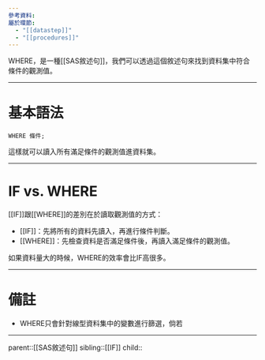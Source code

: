 ```yaml
---
參考資料: 
屬於環節:
  - "[[datastep]]"
  - "[[procedures]]"
---
```

WHERE，是一種[[SAS敘述句]]，我們可以透過這個敘述句來找到資料集中符合條件的觀測值。
- - -
# 基本語法
```SAS
WHERE 條件;
```
這樣就可以讀入所有滿足條件的觀測值進資料集。
- - -
# IF vs. WHERE
[[IF]]跟[[WHERE]]的差別在於讀取觀測值的方式：
- [[IF]]：先將所有的資料先讀入，再進行條件判斷。
- [[WHERE]]：先檢查資料是否滿足條件後，再讀入滿足條件的觀測值。

如果資料量大的時候，WHERE的效率會比IF高很多。
- - -
# 備註
- WHERE只會針對線型資料集中的變數進行篩選，倘若
- - -
parent::[[SAS敘述句]]
sibling::[[IF]]
child::